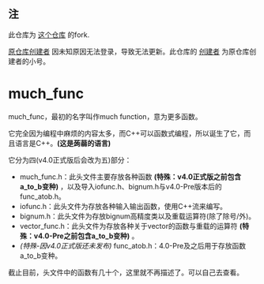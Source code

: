 ## 注
此仓库为 [这个仓库](https://github.com/YiskyGame/much_func) 的fork.

[原仓库创建者](https://github.com/YiskyGame) 因未知原因无法登录，导致无法更新。此仓库的 [创建者](https://github.com/Yisky-Game) 为原仓库创建者的小号。
# much_func
much_func，最初的名字叫作much function，意为更多函数。

它完全因为编程中麻烦的内容太多，而C++可以函数式编程，所以诞生了它，而且语言是C++。**(这是蒟蒻的语言)**

它分为四(v4.0正式版后会改为五)部分：

+ much_func.h：此头文件主要存放各种函数 **(特殊：v4.0正式版之前包含a_to_b变种)** ，以及导入iofunc.h、bignum.h与v4.0-Pre版本后的func_atob.h。
+ iofunc.h：此头文件为存放各种输入输出函数，使用C++流来编写。
+ bignum.h：此头文件为存放bignum高精度类以及重载运算符(除了除号/外)。
+ vector_func.h：此头文件为存放各种关于vector的函数与重载的运算符 **(特殊：v4.0-Pre之前包含a_to_b变种)** 。
+ _(特殊-因v4.0正式版还未发布)_ func_atob.h：4.0-Pre及之后用于存放函数a_to_b变种。

截止目前，头文件中的函数有几十个，这里就不再描述了。可以自己去查看。
